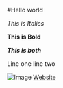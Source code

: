 #Hello world

*This is Italics*

**This is Bold**

***This is both***

Line one
line two

![Image](https://lilalu-shop.com/media/image/35/9c/a5/lilalu-quietscheente-gelb-yellow-rubber-duck-HL.png)
[Website](https://darrengn.github.io/cse15l-lab-reports/test.html)
